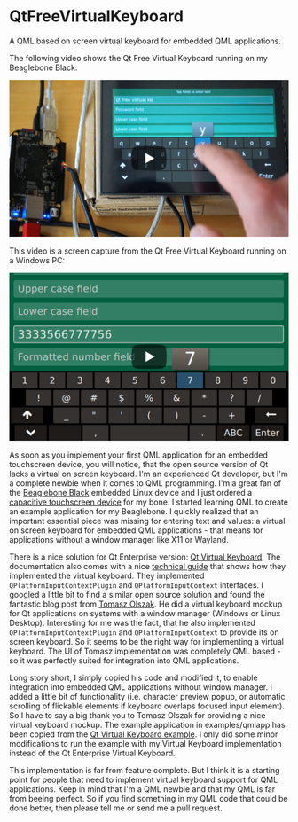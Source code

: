 # QtFreeVirtualKeyboard
A QML based on screen virtual keyboard for embedded QML applications. 

The following video shows the Qt Free Virtual Keyboard running on my Beaglebone Black:

[![Video Beaglebone Keyboard](doc/vk-beaglebone-video.jpg)](https://www.youtube.com/watch?v=TdzZyIXbn4U)

This video is a screen capture from the Qt Free Virtual Keyboard running on a Windows PC:

[![Video Qt Freee Virtual Keyboard](doc/vk-screenshot-video.png)](https://www.youtube.com/watch?v=LqVUipeb96g)

As soon as you implement your first QML application for an embedded touchscreen device, you will notice, that the open source version of Qt lacks a virtual on screen keyboard. I'm an experienced Qt developer, but I'm a complete newbie when it comes to QML programming. I'm a great fan of the [Beaglebone Black](http://beagleboard.org/BLACK) embedded Linux device and I just ordered a [capacitive touchscreen device](https://www.kickstarter.com/projects/1924187374/manga-screen-multi-touch-43-lcd) for my bone. I started learning QML to create an example application for my Beaglebone. I quickly realized that an important essential piece was missing for entering text and values: a virtual on screen keyboard for embedded QML applications - that means for applications without a window manager like X11 or Wayland.

There is a nice solution for Qt Enterprise version: [Qt Virtual Keyboard](http://doc.qt.io/QtVirtualKeyboard/index.html). The documentation also comes with a nice [technical guide](http://doc.qt.io/QtVirtualKeyboard/technical-guide.html) that shows how they implemented the virtual keyboard. They implemented `QPlatformInputContextPlugin` and `QPlatformInputContext` interfaces. I googled a little bit to find a similar open source solution and found the fantastic blog post from [Tomasz Olszak](http://tolszak-dev.blogspot.de/2013/04/qplatforminputcontext-and-virtual.html). He did a virtual keyboard mockup for Qt applications on systems with a window manager (Windows or Linux Desktop). Interesting for me was the fact, that he also implemented `QPlatformInputContextPlugin` and `QPlatformInputContext` to provide its on screen keyboard. So it seems to be the right way for implementing a virtual keyboard. The UI of Tomasz implementation was completely QML based - so it was perfectly suited for integration into QML applications.

Long story short, I simply copied his code and modified it, to enable integration into embedded QML applications without window manager. I added a little bit of functionality (i.e. character preview popup, or automatic scrolling of flickable elements if keyboard overlaps focused input element). So I have to say a big thank you to Tomasz Olszak for providing a nice virtual keyboard mockup. The example application in examples/qmlapp has been copied from the [Qt Virtual Keyboard example](http://doc.qt.io/QtVirtualKeyboard/qtvirtualkeyboard-enterprise-virtualkeyboard-virtualkeyboard-example.html). I only did some minor modifications to run the example with my Virtual Keyboard implementation instead of the Qt Enterprise Virtual Keyboard.

This implementation is far from feature complete. But I think it is a starting point for people that need to implement virtual keyboard support for QML applications. Keep in mind that I'm a QML newbie and that my QML is far from beeing perfect. So if you find something in my QML code that could be done better, then please tell me or send me a pull request.

